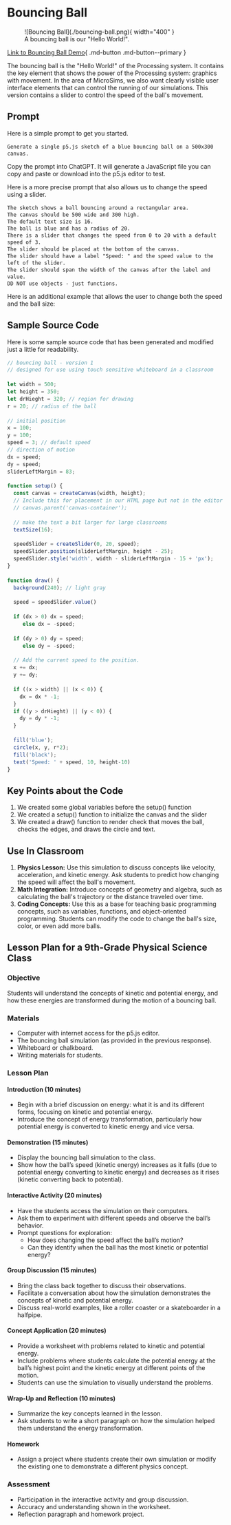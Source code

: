 # Bouncing Ball

<!-- 

<meta property="og:image" content="./bouncing-ball.png" />

The figure markup is causing the image to not render in this version.

<figure markdown>
    ![Bouncing Ball](./bouncing-ball.png){ width="400" }
    <figcaption>A bouncing ball is our "Hello World!".</figcaption>
</figure>
-->

<figure markdown>
   ![Bouncing Ball](./bouncing-ball.png){ width="400" }
    <figcaption>A bouncing ball is our "Hello World!".</figcaption>
</figure>

[Link to Bouncing Ball Demo](./bouncing-ball.html){ .md-button .md-button--primary }

The bouncing ball is the "Hello World!" of the Processing system.
It contains the key element that shows the power of the Processing system:
graphics with movement.  In the area of MicroSims, we also
want clearly visible user interface elements that can control
the running of our simulations.  This version contains a 
slider to control the speed of the ball's movement.



## Prompt

Here is a simple prompt to get you started.

```linenums="0"
Generate a single p5.js sketch of a blue bouncing ball on a 500x300 canvas.
```

Copy the prompt into ChatGPT.  It will generate a JavaScript file you can copy and paste or download
into the p5.js editor to test.

Here is a more precise prompt that also allows us to change the speed using a slider.

```linenums="0"
The sketch shows a ball bouncing around a rectangular area.
The canvas should be 500 wide and 300 high.
The default text size is 16.
The ball is blue and has a radius of 20.
There is a slider that changes the speed from 0 to 20 with a default speed of 3.
The slider should be placed at the bottom of the canvas.
The slider should have a label "Speed: " and the speed value to the left of the slider.
The slider should span the width of the canvas after the label and value.
DD NOT use objects - just functions.
```

Here is an additional example that allows the user to change both the speed and the ball size:


## Sample Source Code

Here is some sample source code that has been generated and modified just a little for readability.

```js
// bouncing ball - version 1
// designed for use using touch sensitive whiteboard in a classroom

let width = 500;
let height = 350;
let drHieght = 320; // region for drawing
r = 20; // radius of the ball

// initial position
x = 100;
y = 100;
speed = 3; // default speed
// direction of motion
dx = speed;
dy = speed;
sliderLeftMargin = 83;

function setup() {
  const canvas = createCanvas(width, height);
  // Include this for placement in our HTML page but not in the editor
  // canvas.parent('canvas-container');

  // make the text a bit larger for large classrooms
  textSize(16);

  speedSlider = createSlider(0, 20, speed);
  speedSlider.position(sliderLeftMargin, height - 25);
  speedSlider.style('width', width - sliderLeftMargin - 15 + 'px');
}

function draw() {
  background(240); // light gray

  speed = speedSlider.value()
  
  if (dx > 0) dx = speed;
     else dx = -speed;
  
  if (dy > 0) dy = speed;
     else dy = -speed;
  
  // Add the current speed to the position.
  x += dx;
  y += dy;

  if ((x > width) || (x < 0)) {
    dx = dx * -1;
  }
  if ((y > drHieght) || (y < 0)) {
    dy = dy * -1;
  }

  fill('blue');
  circle(x, y, r*2);
  fill('black');
  text('Speed: ' + speed, 10, height-10)
}
```

## Key Points about the Code

1. We created some global variables before the setup() function
2. We created a setup() function to initialize the canvas and the slider
3. We created a draw() function to render check that moves the ball, checks the edges, and draws the circle and text.

## Use In Classroom

1. **Physics Lesson:** Use this simulation to discuss concepts like velocity, acceleration, and kinetic energy. Ask students to predict how changing the speed will affect the ball's movement.
2. **Math Integration:** Introduce concepts of geometry and algebra, such as calculating the ball's trajectory or the distance traveled over time.
3. **Coding Concepts:** Use this as a base for teaching basic programming concepts, such as variables, functions, and object-oriented programming. Students can modify the code to change the ball's size, color, or even add more balls.

## Lesson Plan for a 9th-Grade Physical Science Class

### Objective
Students will understand the concepts of kinetic and potential energy, and how these energies are transformed during the motion of a bouncing ball.

### Materials
- Computer with internet access for the p5.js editor.
- The bouncing ball simulation (as provided in the previous response).
- Whiteboard or chalkboard.
- Writing materials for students.

### Lesson Plan

#### Introduction (10 minutes)
- Begin with a brief discussion on energy: what it is and its different forms, focusing on kinetic and potential energy.
- Introduce the concept of energy transformation, particularly how potential energy is converted to kinetic energy and vice versa.

#### Demonstration (15 minutes)
- Display the bouncing ball simulation to the class.
- Show how the ball’s speed (kinetic energy) increases as it falls (due to potential energy converting to kinetic energy) and decreases as it rises (kinetic converting back to potential).

#### Interactive Activity (20 minutes)
- Have the students access the simulation on their computers.
- Ask them to experiment with different speeds and observe the ball’s behavior.
- Prompt questions for exploration: 
  - How does changing the speed affect the ball’s motion?
  - Can they identify when the ball has the most kinetic or potential energy?

#### Group Discussion (15 minutes)
- Bring the class back together to discuss their observations.
- Facilitate a conversation about how the simulation demonstrates the concepts of kinetic and potential energy.
- Discuss real-world examples, like a roller coaster or a skateboarder in a halfpipe.

#### Concept Application (20 minutes)
- Provide a worksheet with problems related to kinetic and potential energy.
- Include problems where students calculate the potential energy at the ball’s highest point and the kinetic energy at different points of the motion.
- Students can use the simulation to visually understand the problems.

#### Wrap-Up and Reflection (10 minutes)
- Summarize the key concepts learned in the lesson.
- Ask students to write a short paragraph on how the simulation helped them understand the energy transformation.

#### Homework
- Assign a project where students create their own simulation or modify the existing one to demonstrate a different physics concept.

### Assessment
- Participation in the interactive activity and group discussion.
- Accuracy and understanding shown in the worksheet.
- Reflection paragraph and homework project.

